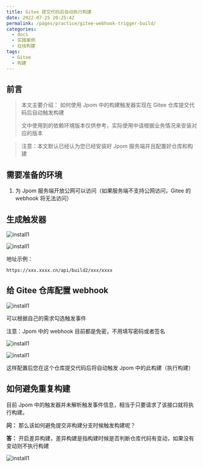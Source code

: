 ```yaml
---
title: Gitee 提交代码后自动执行构建
date: 2022-07-25 20:25:42
permalink: /pages/practice/gitee-webhook-trigger-build/
categories:
  - docs
  - 实践案例
  - 在线构建
tags:
  - Gitee
  - 构建
---
```



## 前言

> 本文主要介绍：
> 如何使用 Jpom 中的构建触发器实现在 Gitee 仓库提交代码后自动触发构建
>
> 文中使用到的依赖环境版本仅供参考，实际使用中请根据业务情况来安装对应的版本

> 注意：本文默认已经认为您已经安装好 Jpom 服务端并且配置好仓库和构建

## 需要准备的环境

1. 为 Jpom 服务端开放公网可以访问（如果服务端不支持公网访问，Gitee 的 webhook 将无法访问）

## 生成触发器

![install1](/images/tutorial/gitee-webhook-trigger-build/img.png)

![install1](/images/tutorial/gitee-webhook-trigger-build/img_1.png)


地址示例：

```shell
https://xxx.xxxx.cn/api/build2/xxx/xxxx
```

## 给 Gitee 仓库配置 webhook

![install1](/images/tutorial/gitee-webhook-trigger-build/img_2.png)

可以根据自己的需求勾选触发事件

注意：Jpom 中的 webhook 目前都是免密，不用填写密码或者签名

![install1](/images/tutorial/gitee-webhook-trigger-build/img_3.png)


![install1](/images/tutorial/gitee-webhook-trigger-build/img_4.png)


这样配置后您在这个仓库提交代码后将自动触发 Jpom 中的此构建（执行构建）


## 如何避免重复构建

目前 Jpom 中的触发器并未解析触发事件信息，相当于只要请求了该接口就将执行构建。

**问：** 那么该如何避免提交非构建分支时候触发构建呢？

**答：** 开启差异构建，差异构建是指构建时候是否判断仓库代码有变动，如果没有变动则不执行构建


![install1](/images/tutorial/gitee-webhook-trigger-build/img_5.png)




